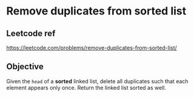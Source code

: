 # Remove duplicates from sorted list

## Leetcode ref
https://leetcode.com/problems/remove-duplicates-from-sorted-list/

## Objective
Given the `head` of a **sorted** linked list, delete all duplicates such that each element appears only once. Return the linked list sorted as well.
